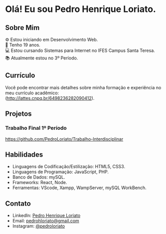 # Olá! Eu sou Pedro Henrique Loriato.

## Sobre Mim
⚙️ Estou iniciando em Desenvolvimento Web.<br>
👨 Tenho 19 anos.<br>
💻 Estou cursando Sistemas para Internet no IFES Campus Santa Teresa.<br>
📚 Atualmente estou no 3º Período.

## Currículo
Você pode encontrar mais detalhes sobre minha formação e experiência no meu currículo acadêmico:<br>
(http://lattes.cnpq.br/6498236282090412).

## Projetos

### Trabalho Final 1º Período
https://github.com/PedroLoriato/Trabalho-Interdisciplinar

## Habilidades
- Linguagens de Codificação/Estilização: HTML5, CSS3.
- Linguagens de Programação: JavaScript, PHP.
- Banco de Dados: mySQL.
- Frameworks: React, Node.
- Ferramentas: VScode, Xampp, WampServer, mySQL WorkBench. 

## Contato
- LinkedIn: [Pedro Henrique Loriato](https://www.linkedin.com/in/pedroloriato/)
- Email: pedrohloriato@gmail.com
- Instagram: [@pedroloriato](https://www.instagram.com/pedroloriato/)
